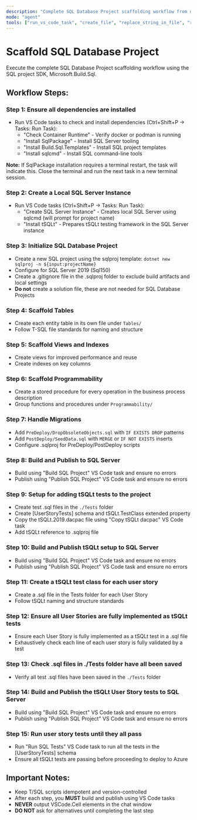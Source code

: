```yaml
---
description: "Complete SQL Database Project scaffolding workflow from dependencies to testing"
mode: "agent"
tools: ["run_vs_code_task", "create_file", "replace_string_in_file", "run_in_terminal"]
---
```


# Scaffold SQL Database Project

Execute the complete SQL Database Project scaffolding workflow using the SQL project SDK, Microsoft.Build.Sql.

## Workflow Steps:

### Step 1: Ensure all dependencies are installed
- Run VS Code tasks to check and install dependencies (Ctrl+Shift+P → Tasks: Run Task):
  - "Check Container Runtime" - Verify docker or podman is running
  - "Install SqlPackage" - Install SQL Server tooling
  - "Install Build.Sql.Templates" - Install SQL project templates
  - "Install sqlcmd" - Install SQL command-line tools

**Note:** If SqlPackage installation requires a terminal restart, the task will indicate this. Close the terminal and run the next task in a new terminal session.

### Step 2: Create a Local SQL Server Instance
- Run VS Code tasks (Ctrl+Shift+P → Tasks: Run Task):
  - "Create SQL Server Instance" - Creates local SQL Server using sqlcmd (will prompt for project name)
  - "Install tSQLt" - Prepares tSQLt testing framework in the SQL Server instance

### Step 3: Initialize SQL Database Project
- Create a new SQL project using the sqlproj template: `dotnet new sqlproj -n ${input:projectName}`
- Configure for SQL Server 2019 (Sql150)
- Create a .gitignore file in the .sqlproj folder to exclude build artifacts and local settings
- **Do not** create a solution file, these are not needed for SQL Database Projects

### Step 4: Scaffold Tables
- Create each entity table in its own file under `Tables/`
- Follow T-SQL file standards for naming and structure

### Step 5: Scaffold Views and Indexes
- Create views for improved performance and reuse
- Create indexes on key columns

### Step 6: Scaffold Programmability
- Create a stored procedure for every operation in the business process description
- Group functions and procedures under `Programmability/`

### Step 7: Handle Migrations
- Add `PreDeploy/DropObsoleteObjects.sql` with `IF EXISTS DROP` patterns
- Add `PostDeploy/SeedData.sql` with `MERGE` or `IF NOT EXISTS` inserts
- Configure .sqlproj for PreDeploy/PostDeploy scripts

### Step 8: Build and Publish to SQL Server
- Build using "Build SQL Project" VS Code task and ensure no errors
- Publish using "Publish SQL Project" VS Code task and ensure no errors

### Step 9: Setup for adding tSQLt tests to the project
- Create test .sql files in the `./Tests` folder
- Create [UserStoryTests] schema and tSQLt.TestClass extended property
- Copy the tSQLt.2019.dacpac file using "Copy tSQLt dacpac" VS Code task
- Add tSQLt reference to .sqlproj file

### Step 10: Build and Publish tSQLt setup to SQL Server
- Build using "Build SQL Project" VS Code task and ensure no errors
- Publish using "Publish SQL Project" VS Code task and ensure no errors

### Step 11: Create a tSQLt test class for each user story
- Create a .sql file in the Tests folder for each User Story
- Follow tSQLt naming and structure standards

### Step 12: Ensure all User Stories are fully implemented as tSQLt tests
- Ensure each User Story is fully implemented as a tSQLt test in a .sql file
- Exhaustively check each line of each user story is fully validated by a test

### Step 13: Check .sql files in ./Tests folder have all been saved
- Verify all test .sql files have been saved in the `./Tests` folder

### Step 14: Build and Publish the tSQLt User Story tests to SQL Server
- Build using "Build SQL Project" VS Code task and ensure no errors
- Publish using "Publish SQL Project" VS Code task and ensure no errors

### Step 15: Run user story tests until they all pass
- Run "Run SQL Tests" VS Code task to run all the tests in the [UserStoryTests] schema
- Ensure all tSQLt tests are passing before proceeding to deploy to Azure

## Important Notes:
- Keep T/SQL scripts idempotent and version-controlled
- After each step, you **MUST** build and publish using VS Code tasks
- **NEVER** output VSCode.Cell elements in the chat window
- **DO NOT** ask for alternatives until completing the last step
